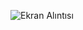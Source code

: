 
![Ekran Alıntısı](https://github.com/erolcum/OOP-Challenges/assets/110387801/31abaaa6-fe84-41bc-b289-be1d91973efb)
